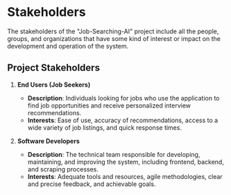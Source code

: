 # Stakeholders

The stakeholders of the "Job-Searching-AI" project include all the people, groups, and organizations that have some kind of interest or impact on the development and operation of the system.

## Project Stakeholders

1. **End Users (Job Seekers)**
   - **Description**: Individuals looking for jobs who use the application to find job opportunities and receive personalized interview recommendations.
   - **Interests**: Ease of use, accuracy of recommendations, access to a wide variety of job listings, and quick response times.

2. **Software Developers**
   - **Description**: The technical team responsible for developing, maintaining, and improving the system, including frontend, backend, and scraping processes.
   - **Interests**: Adequate tools and resources, agile methodologies, clear and precise feedback, and achievable goals.